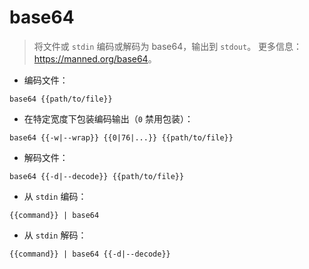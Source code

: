 # base64

> 将文件或 `stdin` 编码或解码为 base64，输出到 `stdout`。
> 更多信息：<https://manned.org/base64>。

- 编码文件：

`base64 {{path/to/file}}`

- 在特定宽度下包装编码输出（`0` 禁用包装）：

`base64 {{-w|--wrap}} {{0|76|...}} {{path/to/file}}`

- 解码文件：

`base64 {{-d|--decode}} {{path/to/file}}`

- 从 `stdin` 编码：

`{{command}} | base64`

- 从 `stdin` 解码：

`{{command}} | base64 {{-d|--decode}}`